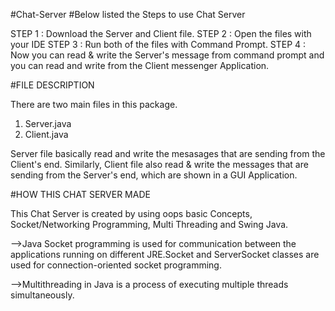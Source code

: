 #Chat-Server 
#Below listed the Steps to use Chat Server
                                          
STEP 1 : Download the Server and Client file.
STEP 2 : Open the files with your IDE
STEP 3 : Run both of the files with Command Prompt.
STEP 4 : Now you can read & write the Server's message from command prompt and you can read and write from the Client messenger Application.


#FILE DESCRIPTION

There are two main files in this package. 
1) Server.java
2) Client.java

Server file basically read and write the mesasages that are sending from the Client's end. 
Similarly, Client file also read & write the messages that are sending from the Server's end, which are shown in a GUI Application. 


                                                                      
#HOW THIS CHAT SERVER MADE

This Chat Server is created by using oops basic Concepts, Socket/Networking Programming, Multi Threading and Swing Java.

-->Java Socket programming is used for communication between the applications running on different JRE.Socket and ServerSocket classes are used for connection-oriented socket programming.

-->Multithreading in Java is a process of executing multiple threads simultaneously.
